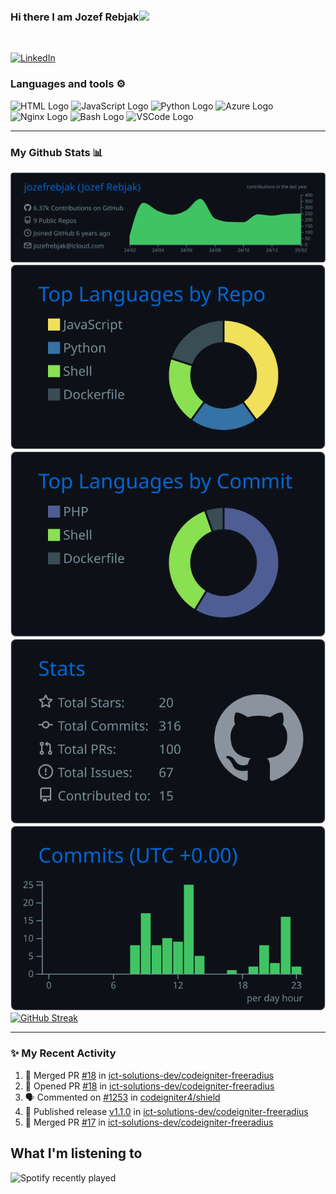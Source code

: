 ### Hi there I am Jozef Rebjak<img src="https://raw.githubusercontent.com/MartinHeinz/MartinHeinz/master/wave.gif" width="30px">
<br/>

<a href="https://www.linkedin.com/in/jozefrebjak"><img src="https://img.shields.io/badge/linkedin-%230077B5.svg?&style=for-the-badge&logo=linkedin&logoColor=white" alt="LinkedIn" /></a>&nbsp;

### Languages and tools ⚙️
<!-- For more icons please follow  https://github.com/MikeCodesDotNET/ColoredBadges -->
<p>
<img src="https://www.svgrepo.com/show/303205/html-5-logo.svg" alt="HTML Logo" width="50" height="50"/> 
<img src="https://cdn.worldvectorlogo.com/logos/logo-javascript.svg" alt="JavaScript Logo" width="50" height="50"/>
<img src="https://cdn.worldvectorlogo.com/logos/python-5.svg" alt="Python Logo" width="50" height="50"/> 
<img src="https://cdn.worldvectorlogo.com/logos/azure-1.svg" alt="Azure Logo" width="50" height="50"/>
<img src="https://user-images.githubusercontent.com/25181517/183345125-9a7cd2e6-6ad6-436f-8490-44c903bef84c.png" alt="Nginx Logo" width="50" height="50"/> 
<img src="https://cdn.worldvectorlogo.com/logos/bash-1.svg" alt="Bash Logo" width="50" height="50"/> <img src="https://cdn.worldvectorlogo.com/logos/visual-studio-code-1.svg" alt="VSCode Logo" width="50" height="50"/>
</p>

---

### My Github Stats 📊

[![](https://raw.githubusercontent.com/jozefrebjak/jozefrebjak/main/profile-summary-card-output/github_dark/0-profile-details.svg)](https://github.com/vn7n24fzkq/github-profile-summary-cards)
[![](https://raw.githubusercontent.com/jozefrebjak/jozefrebjak/main/profile-summary-card-output/github_dark/1-repos-per-language.svg)](https://github.com/vn7n24fzkq/github-profile-summary-cards) [![](https://raw.githubusercontent.com/jozefrebjak/jozefrebjak/main/profile-summary-card-output/github_dark/2-most-commit-language.svg)](https://github.com/vn7n24fzkq/github-profile-summary-cards)
[![](https://raw.githubusercontent.com/jozefrebjak/jozefrebjak/main/profile-summary-card-output/github_dark/3-stats.svg)](https://github.com/vn7n24fzkq/github-profile-summary-cards) [![](https://raw.githubusercontent.com/jozefrebjak/jozefrebjak/main/profile-summary-card-output/github_dark/4-productive-time.svg)](https://github.com/vn7n24fzkq/github-profile-summary-cards)
[![GitHub Streak](https://streak-stats.demolab.com/?user=jozefrebjak&theme=ads-juicy-fresh)](https://git.io/streak-stats)

---

### ✨ My Recent Activity
<!--START_SECTION:activity-->
1. 🎉 Merged PR [#18](https://github.com/ict-solutions-dev/codeigniter-freeradius/pull/18) in [ict-solutions-dev/codeigniter-freeradius](https://github.com/ict-solutions-dev/codeigniter-freeradius)
2. 💪 Opened PR [#18](https://github.com/ict-solutions-dev/codeigniter-freeradius/pull/18) in [ict-solutions-dev/codeigniter-freeradius](https://github.com/ict-solutions-dev/codeigniter-freeradius)
3. 🗣 Commented on [#1253](https://github.com/codeigniter4/shield/pull/1253#issuecomment-2675464017) in [codeigniter4/shield](https://github.com/codeigniter4/shield)
4. 🚀 Published release [v1.1.0](https://github.com/ict-solutions-dev/codeigniter-freeradius/releases/tag/v1.1.0) in [ict-solutions-dev/codeigniter-freeradius](https://github.com/ict-solutions-dev/codeigniter-freeradius)
5. 🎉 Merged PR [#17](https://github.com/ict-solutions-dev/codeigniter-freeradius/pull/17) in [ict-solutions-dev/codeigniter-freeradius](https://github.com/ict-solutions-dev/codeigniter-freeradius)
<!--END_SECTION:activity-->
  
## What I'm listening to

![Spotify recently played](https://spotify-recently-played-readme.vercel.app/api?user=38oryf5o1vvrxtmzennsz61q9&unique={true|1|on|yes})
